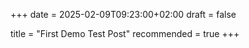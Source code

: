 +++
date = 2025-02-09T09:23:00+02:00
draft = false

title = "First Demo Test Post"
recommended = true
+++